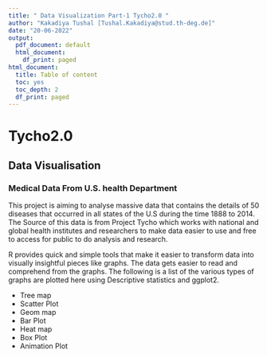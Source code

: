 ```yaml
---
title: " Data Visualization Part-1 Tycho2.0 "
author: "Kakadiya Tushal [Tushal.Kakadiya@stud.th-deg.de]"
date: "20-06-2022"
output:
  pdf_document: default
  html_document:
    df_print: paged
html_document:
  title: Table of content
  toc: yes
  toc_depth: 2
  df_print: paged
---
```


# Tycho2.0

## Data Visualisation 

### Medical Data From U.S. health Department

This project is aiming to analyse massive data that contains the details of 50 diseases that occurred in all states of the U.S during the time 1888 to 2014. The Source of this data is from Project Tycho which works with national and global health institutes and researchers to make data easier to use and free to access for public to do analysis and research.

R provides quick and simple tools that make it easier to transform data into visually insightful pieces like graphs. The data gets easier to read and comprehend from the graphs. The following is a list of the various types of graphs are plotted here using Descriptive statistics and ggplot2.

- Tree map
- Scatter Plot
- Geom map
- Bar Plot
- Heat map
- Box Plot
- Animation Plot



